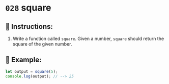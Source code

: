 # `028` square

## 📝 Instructions:

1. Write a function called `square`. Given a number, `square` should return the square of the given number.

## 📎 Example:

```Javascript
let output = square(5);
console.log(output); // --> 25
```
